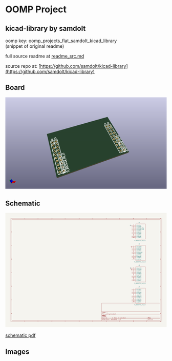 # OOMP Project  
## kicad-library  by samdolt  
  
oomp key: oomp_projects_flat_samdolt_kicad_library  
(snippet of original readme)  
  
  
  full source readme at [readme_src.md](readme_src.md)  
  
source repo at: [https://github.com/samdolt/kicad-library](https://github.com/samdolt/kicad-library)  
## Board  
  
[![working_3d.png](working_3d_600.png)](working_3d.png)  
## Schematic  
  
[![working_schematic.png](working_schematic_600.png)](working_schematic.png)  
  
[schematic pdf](working_schematic.pdf)  
## Images  
